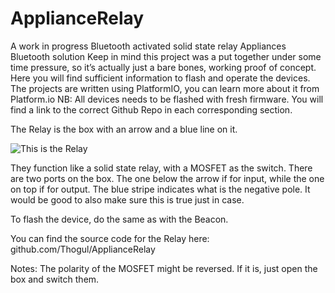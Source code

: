 # ApplianceRelay
A work in progress Bluetooth activated solid state relay
Appliances Bluetooth solution
Keep in mind  this project was a put together under some time pressure, so it’s actually just a bare bones, working proof of concept. Here you will find sufficient information to flash and operate the devices.
The projects are written using PlatformIO, you can learn more about it from Platform.io
NB: All devices needs to be flashed with fresh firmware. You will find a link to the correct Github Repo in each corresponding section.

The Relay is the box with an arrow and a blue line on it.

![This is the Relay](https://d2mxuefqeaa7sj.cloudfront.net/s_0E6F65BF6D9DACD3E9DB665A93A1D8F9B54E7C10C982D281FF46A388F12AC47A_1536240951364_Bluetooth+boxes.jpg)


They function like a solid state relay, with a MOSFET as the switch. There are two ports on the box. The one below the arrow if for input, while the one on top if for output.
The blue stripe indicates what is the negative pole. It would be good to also make sure this is true just in case.

To flash the device, do the same as with the Beacon.

You can find the source code for the Relay here: github.com/Thogul/ApplianceRelay

Notes: The polarity of the MOSFET might be reversed. If it is, just open the box and switch them.
